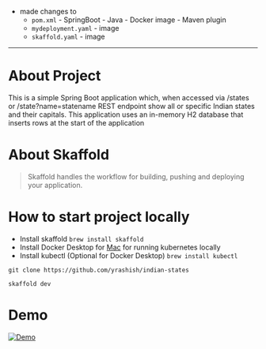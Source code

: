 
* made changes to 
  * `pom.xml` - SpringBoot  - Java - Docker image - Maven plugin
  * `mydeployment.yaml` - image
  * `skaffold.yaml` - image
 



---

# About Project
This is a simple Spring Boot application which, when accessed via /states or /state?name=statename REST endpoint show all or specific Indian states and their capitals. This application uses an in-memory H2 database that inserts rows at the start of the application

# About Skaffold
> Skaffold handles the workflow for building, pushing and deploying your application.

# How to start project locally
 * Install skaffold
    `brew install skaffold`
 * Install Docker Desktop for [Mac](https://www.docker.com/products/docker-desktop) for running kubernetes locally
 * Install kubectl (Optional for Docker Desktop)
 `brew install kubectl`

`git clone https://github.com/yrashish/indian-states`

`skaffold dev`

# Demo
[![Demo](https://img.youtube.com/vi/KR8DqxaOGBw/2.jpg)](https://www.youtube.com/watch?v=KR8DqxaOGBw)

